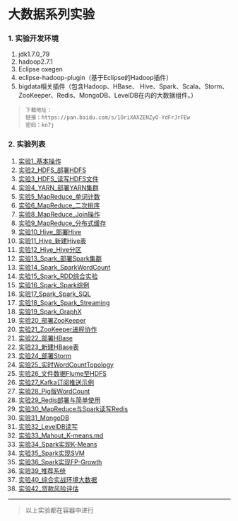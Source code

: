 ﻿# 大数据系列实验

### 1. 实验开发环境 
1. jdk1.7.0_79 
1. hadoop2.7.1 
1. Eclipse oxegen
2. eclipse-hadoop-plugin（基于Eclipse的Hadoop插件）
1. bigdata相关插件（包含Hadoop、HBase、 Hive、Spark、Scala、Storm、ZooKeeper、Redis、MongoDB、LevelDB在内的大数据组件。）
>     下载地址： 
>     链接：https://pan.baidu.com/s/1OriXAXZENZyO-YdFrJrFEw
>     密码：kn7j

### 2. 实验列表
1. [实验1_基本操作](./实验1_基本操作.md)
1. [实验2_HDFS_部署HDFS](./实验2_HDFS_部署HDFS.md)
1. [实验3_HDFS_读写HDFS文件](./实验3_HDFS_读写HDFS文件.md)
1. [实验4_YARN_部署YARN集群](./实验4_YARN_部署YARN集群.md)
1. [实验5_MapReduce_单词计数](./实验5_MapReduce_单词计数.md)
1. [实验6_MapReduce_二次排序](./实验6_MapReduce_二次排序.md)
1. [实验8_MapReduce_Join操作](./实验8_MapReduce_Join操作.md)
1. [实验9_MapReduce_分布式缓存](./实验9_MapReduce_分布式缓存.md)
1. [实验10_Hive_部署Hive](./实验10_Hive_部署Hive.md)
1. [实验11_Hive_新建Hive表](./实验11_Hive_新建Hive表.md)
1. [实验12_Hive_Hive分区](./实验12_Hive_Hive分区.md)
1. [实验13_Spark_部署Spark集群](./实验13_Spark_部署Spark集群.md)
1. [实验14_Spark_SparkWordCount](./实验14_Spark_SparkWordCount.md)
1. [实验15_Spark_RDD综合实验](./实验15_Spark_RDD综合实验.md)
1. [实验16_Spark_Spark综例](./实验16_Spark_Spark综例.md)
1. [实验17_Spark_Spark_SQL](./实验17_Spark_Spark_SQL.md)
1. [实验18_Spark_Spark_Streaming](./实验18_Spark_Spark_Streaming.md)
1. [实验19_Spark_GraphX](./实验19_Spark_GraphX.md)
1. [实验20_部署ZooKeeper](./实验20_部署ZooKeeper.md)
1. [实验21_ZooKeeper进程协作](./实验21_ZooKeeper进程协作.md)
1. [实验22_部署HBase](./实验22_部署HBase.md)
1. [实验23_新建HBase表](./实验23_新建HBase表.md)
1. [实验24_部署Storm](./实验24_部署Storm.md)
1. [实验25_实时WordCountTopology](./实验25_实时WordCountTopology.md)
1. [实验26_文件数据Flume至HDFS](./实验26_文件数据Flume至HDFS.md)
1. [实验27_Kafka订阅推送示例](./实验27_Kafka订阅推送示例.md)
1. [实验28_Pig版WordCount](./实验28_Pig版WordCount.md)
1. [实验29_Redis部署与简单使用](./实验29_Redis部署与简单使用.md)
1. [实验30_MapReduce与Spark读写Redis](./实验30_MapReduce与Spark读写Redis.md)
1. [实验31_MongoDB](./实验31_MongoDB.md)
1. [实验32_LevelDB读写](./实验32_LevelDB读写.md)
1. [实验33_Mahout_K-means.md](./实验33_Mahout_K-means.md)
1. [实验34_Spark实现K-Means](./实验34_Spark实现K-Means.md)
1. [实验35_Spark实现SVM](./实验35_Spark实现SVM.md)
1. [实验36_Spark实现FP-Growth](./实验36_Spark实现FP-Growth.md)
1. [实验39_推荐系统](./实验39_推荐系统.md)
1. [实验40_综合实战环境大数据](./实验40_综合实战环境大数据.md)
1. [实验42_贷款风险评估](./实验42_贷款风险评估.md)

----
>以上实验都在容器中进行





